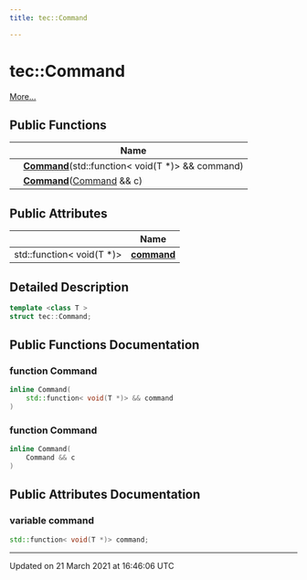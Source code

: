 ```yaml
---
title: tec::Command

---
```


# tec::Command



 [More...](#detailed-description)

## Public Functions

|                | Name           |
| -------------- | -------------- |
| | **[Command](/engine/Classes/structtec_1_1_command/#function-command)**(std::function< void(T *)> && command) |
| | **[Command](/engine/Classes/structtec_1_1_command/#function-command)**([Command](/engine/Classes/structtec_1_1_command/) && c) |

## Public Attributes

|                | Name           |
| -------------- | -------------- |
| std::function< void(T *)> | **[command](/engine/Classes/structtec_1_1_command/#variable-command)**  |

## Detailed Description

```cpp
template <class T >
struct tec::Command;
```

## Public Functions Documentation

### function Command

```cpp
inline Command(
    std::function< void(T *)> && command
)
```


### function Command

```cpp
inline Command(
    Command && c
)
```


## Public Attributes Documentation

### variable command

```cpp
std::function< void(T *)> command;
```


-------------------------------

Updated on 21 March 2021 at 16:46:06 UTC
